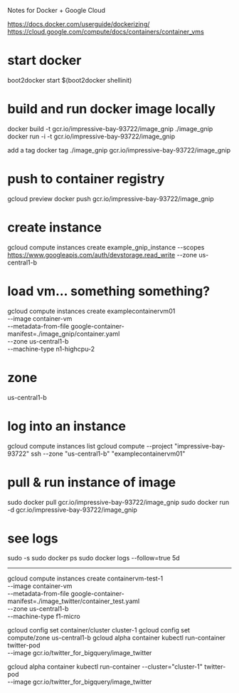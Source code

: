 Notes for Docker + Google Cloud

https://docs.docker.com/userguide/dockerizing/
https://cloud.google.com/compute/docs/containers/container_vms

# start docker
boot2docker start
$(boot2docker shellinit)

# build and run docker image locally
docker build -t gcr.io/impressive-bay-93722/image_gnip ./image_gnip
docker run -i -t gcr.io/impressive-bay-93722/image_gnip

add a tag
docker tag ./image_gnip  gcr.io/impressive-bay-93722/image_gnip

# push to container registry
gcloud preview docker push gcr.io/impressive-bay-93722/image_gnip

# create instance
gcloud compute instances create example_gnip_instance --scopes https://www.googleapis.com/auth/devstorage.read_write --zone us-central1-b

# load vm... something something?
gcloud compute instances create examplecontainervm01 \
    --image container-vm \
    --metadata-from-file google-container-manifest=./image_gnip/container.yaml \
    --zone us-central1-b \
    --machine-type n1-highcpu-2
    
# zone    
us-central1-b

# log into an instance
gcloud compute instances list
gcloud compute --project "impressive-bay-93722" ssh --zone "us-central1-b" "examplecontainervm01" 

# pull & run instance of image 
sudo docker pull gcr.io/impressive-bay-93722/image_gnip
sudo docker run -d gcr.io/impressive-bay-93722/image_gnip


# see logs
sudo -s
sudo docker ps
sudo docker logs --follow=true 5d


---

gcloud compute instances create containervm-test-1 \
    --image container-vm \
    --metadata-from-file google-container-manifest=./image_twitter/container_test.yaml \
    --zone us-central1-b \
    --machine-type f1-micro

gcloud config set container/cluster cluster-1
gcloud config set compute/zone us-central1-b
gcloud alpha container kubectl run-container twitter-pod \
    --image gcr.io/twitter_for_bigquery/image_twitter
    
gcloud alpha container kubectl run-container --cluster="cluster-1" twitter-pod \
    --image gcr.io/twitter_for_bigquery/image_twitter
